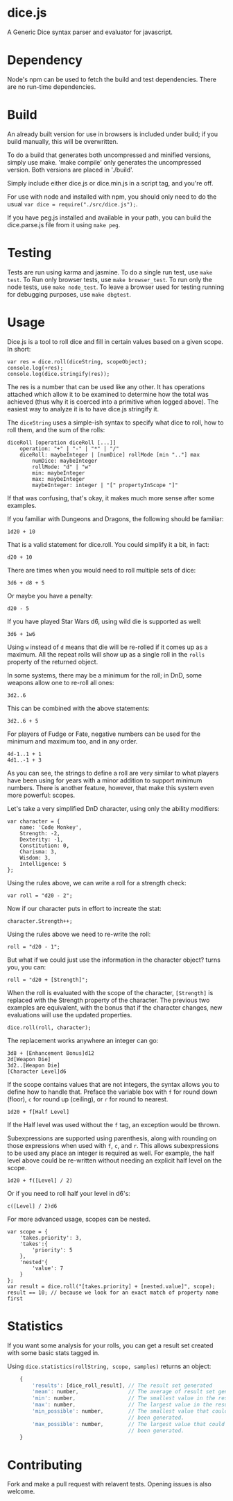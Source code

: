 dice.js
=====

A Generic Dice syntax parser and evaluator for javascript.

Dependency
==========

Node's npm can be used to fetch the build and test dependencies. There are
no run-time dependencies.

Build
=====

An already built version for use in browsers is included under build; if
you build manually, this will be overwritten.

To do a build that generates both uncompressed and minified versions,
simply use make. 'make compile' only generates the uncompressed version.
Both versions are placed in './build'.

Simply include either dice.js or dice.min.js in a script tag, and you're
off.

For use with node and installed with npm, you should only need to do the usual
`var dice = require("./src/dice.js");`.

If you have peg.js installed and available in your path, you can build
the dice.parse.js file from it using `make peg`.

Testing
=======

Tests are run using karma and jasmine. To do a single run test, use
`make test`. To Run only browser tests, use `make browser_test`. To
run only the node tests, use `make node_test`. To leave a browser used
for testing running for debugging purposes, use `make dbgtest`.

Usage
=====

Dice.js is a tool to roll dice and fill in certain values based on a given
scope. In short:

    var res = dice.roll(diceString, scopeObject);
    console.log(+res);
    console.log(dice.stringify(res));

The res is a number that can be used like any other. It has operations
attached which allow it to be examined to determine how the total was
achieved (thus why it is coerced into a primitive when logged above).
The easiest way to analyze it is to have dice.js stringify it.

The `diceString` uses a simple-ish syntax to specify what dice to roll, how
to roll them, and the sum of the rolls:

    diceRoll [operation diceRoll [...]]
        operation: "+" | "-" | "*" | "/"
        diceRoll: maybeInteger | [numDice] rollMode [min ".."] max
            numDice: maybeInteger
            rollMode: "d" | "w"
            min: maybeInteger
            max: maybeInteger
            maybeInteger: integer | "[" propertyInScope "]"

If that was confusing, that's okay, it makes much more sense after some
examples.

If you familiar with Dungeons and Dragons, the following should be
familiar:

    1d20 + 10

That is a valid statement for dice.roll. You could simplify it a bit, in
fact:

    d20 + 10

There are times when you would need to roll multiple sets of dice:

    3d6 + d8 + 5

Or maybe you have a penalty:

    d20 - 5

If you have played Star Wars d6, using wild die is supported as well:

    3d6 + 1w6

Using `w` instead of `d` means that die will be re-rolled if it comes up
as a maximum. All the repeat rolls will show up as a single roll in the
`rolls` property of the returned object.

In some systems, there may be a minimum for the roll; in DnD, some weapons
allow one to re-roll all ones:

    3d2..6

This can be combined with the above statements:

    3d2..6 + 5
    
For players of Fudge or Fate, negative numbers can be used for the 
minimum and maximum too, and in any order.

    4d-1..1 + 1
    4d1..-1 + 3

As you can see, the strings to define a roll are very similar to what
players have been using for years with a minor addition to support minimum
numbers. There is another feature, however, that make this system even more
powerful: scopes.

Let's take a very simplified DnD character, using only the ability
modifiers:

    var character = {
        name: 'Code Monkey',
        Strength: -2,
        Dexterity: -1,
        Constitution: 0,
        Charisma: 3,
        Wisdom: 3,
        Intelligence: 5
    };

Using the rules above, we can write a roll for a strength check:

    var roll = "d20 - 2";

Now if our character puts in effort to increate the stat:

    character.Strength++;

Using the rules above we need to re-write the roll:

    roll = "d20 - 1";

But what if we could just use the information in the character object?
turns you, you can:

    roll = "d20 + [Strength]";

When the roll is evaluated with the scope of the character, `[Strength]` is
replaced with the Strength property of the character. The previous two
examples are equivalent, with the bonus that if the character changes, new
evaluations will use the updated properties.

    dice.roll(roll, character);

The replacement works anywhere an integer can go:

    3d8 + [Enhancement Bonus]d12
    2d[Weapon Die]
    3d2..[Weapon Die]
    [Character Level]d6

If the scope contains values that are not integers, the syntax allows you
to define how to handle that. Preface the variable box with `f` for round
down (floor), `c` for round up (ceiling), or `r` for round to nearest.

    1d20 + f[Half Level]

If the Half level was used without the `f` tag, an exception would be
thrown.

Subexpressions are supported using parenthesis, along with rounding on
those expressions when used with `f`, `c`, and `r`. This allows
subexpressions to be used any place an integer is required as well. For
example, the half level above could be re-written without needing an
explicit half level on the scope.

    1d20 + f([Level] / 2)

Or if you need to roll half your level in d6's:

    c([Level] / 2)d6

For more advanced usage, scopes can be nested.

    var scope = {
        'takes.priority': 3,
        'takes':{
            'priority': 5
        },
        'nested'{
            'value': 7
        }
    };
    var result = dice.roll("[takes.priority] + [nested.value]", scope);
    result == 10; // because we look for an exact match of property name first

Statistics
==========

If you want some analysis for your rolls, you can get a result set created with
some basic stats tagged in.

Using `dice.statistics(rollString, scope, samples)` returns an object:

```javascript
    {
        'results': [dice_roll_result], // The result set generated
        'mean': number,                // The average of result set generated
        'min': number,                 // The smallest value in the result set
        'max': number,                 // The largest value in the result set
        'min_possible': number,        // The smallest value that could have
                                       // been generated.
        'max_possible': number,        // The largest value that could have
                                       // been generated.
    }
```

Contributing
============

Fork and make a pull request with relavent tests. Opening issues is also
welcome.

